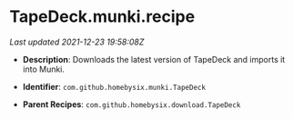 # TapeDeck.munki.recipe

_Last updated 2021-12-23 19:58:08Z_

- **Description**: Downloads the latest version of TapeDeck and imports it into Munki.

- **Identifier**: `com.github.homebysix.munki.TapeDeck`

- **Parent Recipes**: `com.github.homebysix.download.TapeDeck`